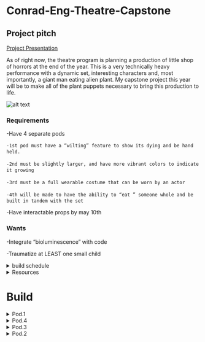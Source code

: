 # Conrad-Eng-Theatre-Capstone

## Project pitch



[Project Presentation](https://docs.google.com/presentation/d/1iXmvU82mosjtG8wZw2aXcDX5GKvR7SZYwwKy2Fu6weY/edit#slide=id.gee834ea57d_0_261)

As of right now, the theatre program is planning a production of little shop of horrors at the end of the year. This is a very technically heavy performance with a dynamic set, interesting characters and, most importantly, a giant man eating alien plant.  My capstone project this year will be to make all of the plant puppets necessary to bring this production to life.

![alt text](https://i.pinimg.com/600x315/9f/67/97/9f67975b3585d1a3a8ef9df3b01a4497.jpg)

### Requirements 

-Have 4 separate pods

    -1st pod must have a “wilting” feature to show its dying and be hand held.

    -2nd must be slightly larger, and have more vibrant colors to indicate it growing

    -3rd must be a full wearable costume that can be worn by an actor

    -4th will be made to have the ability to “eat ” someone whole and be built in tandem with the set

-Have interactable props by may 10th

### Wants


-Integrate “bioluminescence” with code

-Traumatize at LEAST one small child




<details><summary>build schedule</summary>



I will be doing my best to divide my build schedule quarterly to get all four pods done.  I will also be delegateing a lot of work to Pd.3 Tech to account for the massive workload and my lack of a partner.  I will also be building the puppets in order of priority

1.  Pod.1, because I can finish it the fastest without consulting set design or pd.3 tech

2.  Pod.4, because its the most technical design

3.  Pod.3, because I want pod.4 done first

4.  Pod.2, because it can be entirley cut out of the play

</details>

<details><summary>Resources</summary>

[kreutinger puppets](https://www.youtube.com/playlist?list=PLeYjVOvIFYr-4883if9ebeU3kZOiVAyfp)
    
[instructables, sketches](https://www.instructables.com/Building-Audrey-II-Introduction/)


</details>

# Build

<details><summary>Pod.1</summary>

Basing My design off of [Kreutinger puppets Pod.1 design](https://www.youtube.com/watch?v=Nt79_D4vAIA) 

![alt text](https://github.com/cheins48/Conrad-Eng-Theatre-Capstone/blob/main/Capture.PNG?raw=true)

### Build Updates

I have made cardboard linkages to prototype, they work great but still have a few problems.  theyre all a little more than 100mm wide when resting which i need to trim down if theyre gonna fit in a PVC pipe.  I'm also not happy with the arch, I want a more natural lean forward that Kreutinger's design has.

![alt text](https://github.com/cheins48/Conrad-Eng-Theatre-Capstone/blob/main/ezgif-4-ee58b607fb.gif?raw=true)
    
    10/11/2022
    
I have fully modeled the "pot" that holds the linkages and houses the plant. the pot is modeled after 4in PVC that mr miller generously donated.  I had to fiddle with the lengths of each of the linkages to allow it to fit inside of the pot. i cut out some of the smaleer ones out of acrylic, it was noticibly harder to actuate than the cardboard, and the top two linkages were measured wrong so ive had to go back and redesign them so they sit flat.  I also made a failed prototype for the head that im not even gonna discuss because of how little sense it made.
   
![alt text](https://github.com/cheins48/Conrad-Eng-Theatre-Capstone/blob/main/ezgif-3-25ce0f1361.gif?raw=true) 
    
the pot consists of 2 rings that rest on the interior, the bottom one will be screwed in place while the top one will be free spinning to allow for articulation and more poseability for the actor. they should both be finished priniting by the end of this period.

![alt text](https://github.com/cheins48/Conrad-Eng-Theatre-Capstone/blob/main/assembly2.PNG?raw=true) 


    10/18/2022
 this week I printed out the two rings and put them inside the 4in pipe.  right now the achor ring is held in with temporary 4:40 screws, but will be replaced with heated inserts.  the turning is smooth and im happy with the articulation with the linkages.  the biggest issue right now is actually fitting my hand into the pot and grabbing the bottom linkages, currently i have two offcut linkages just sorta dangaling in there, but i need a more ergonomic solution for an actor.  current solution seams to be a string with a loop on the end, but more experimenting is required.
 
 ![alt text](https://github.com/cheins48/Conrad-Eng-Theatre-Capstone/blob/main/ezgif-2-d8fb0f2d8a.gif?raw=true) 
 
    10/21/2022
   This week i forgot to press commit after i made my whole post,  so im writing it again 13 days later.  i made a prototype for the top jaw by heating and twisting 2 acrylic pieces, theyre held together with a rubberband.  the rubberbands tension is way to high, so im going to replace it with a spring or something else, and because the 2 jaw pieces were put on seperate sides of the linkage they are horribly misaligned.  I belived at the time of writing this that the solution to this was 3D printing the top and bottom jaw, but i instead laser cut them and superglued a piece of acrilic perpendicular to the base jaws.  all the nuts have been replaced with lock-nuts, and washers have been put between each linkage.  This has done wonders for the posablity of it.  
   
[ ![alt text](https://github.com/cheins48/Conrad-Eng-Theatre-Capstone/blob/main/ezgif.com-gif-maker.gif?raw=true)]
    
    11/3/2022
   this week I got the top jaw working.  I solved my previous issue of the bottom linkages by attaching them at the very ends of either one, creating a sort of V that I can easily grab the bottom of.  the top jaw was initially designed with the intention of having a spring or rubber band on the inside pulling it shut, however it proved to be difficult to open with the string, and the spring would often open the mouth because it was to long.  having a loose connection and just allowing the top jaw to close using the force of gravity proved to work perfectly fine.  the linkage for the top jaw kept intersecting with the nuts on the supporting linkages, preventing it from closing all the way, so I opted to use a rat tail file and just sanded out a groove for the nuts to rest rather than redesign, recut, and reglue the whole piece again.  
   
 ![alt text](https://github.com/cheins48/Conrad-Eng-Theatre-Capstone/blob/main/ezgif.com-gif-maker%20(1).gif?raw=true) 
 
</details>

    
<details><summary>Pod.4</summary>

    11/9/2022
   with the Pod.1 design having most all functional aspects taken care of, the time has come to pass my work onto pd.3 tech for them to work on detail work.  The design process for pod.4 has begun and im shifting my full focus to actuallising it.  after lots of research I have decided to base my design off of [feathurwurms](https://www.instructables.com/Building-Audrey-II-Phase-IV/) genius puppet.  I will be attaching the notes and images I found most useful from featherwurms instructable.
    
<details><summary>research images</summary>
    
![alt text](https://github.com/cheins48/Conrad-Eng-Theatre-Capstone/blob/main/F5ODJBGHD4VC5LC.jpg?raw=true) 
    
![alt text](https://raw.githubusercontent.com/cheins48/Conrad-Eng-Theatre-Capstone/main/FZM9RRUHD4VFS8H.webp)
    
![alt text](https://raw.githubusercontent.com/cheins48/Conrad-Eng-Theatre-Capstone/main/F7QW5PPHD4VLXJ2.webp)
    
![alt text](https://github.com/cheins48/Conrad-Eng-Theatre-Capstone/blob/main/WIN_20221109_11_35_19_Pro.jpg?raw=true)
    
</details>
        
the design is very human.  the frame is simply 2 pipes attached to a simple ramp at the bottom and a trapazoid with 2 eyelits at the top.  the top jaw is suspended by 2 strings attached to the eyelits on either side of the base frame to create a pivot point that the actor can easily move and manipulate.  suspending the bottom jaw is my current hangup.  making it stationary removes a lot of expression from the plant, as well as making it pottentially harder for an actor to get eaten.  but feathurwurms design apears to be using pure wizardry to hold it up.  my current solution (as seen in research image 4) is to replicate the top jaw fulcrum on the interior side of the top jaw.  my concern with this design is weight, and having potentiontial tangles with the rope.  mo rope, mo problems.  I have begun designing the ramp in CAD, but I plan on potentially using a kiddie slide instead, 1. because i can probably find one for free, and 2. because its fun. so i will not be posting my proggress on the CAD until I'm sure I will be using it.
    
    11/15/22
    
  Ive decided to start with a 1:12 miniature proof of concept to get my scale and proportions right before making the full scale model. This week I made the frame and top jaw, next i will make the bottom jaw and work out any kinks.  the top jaw is very front heavy, maybe add nuts as counterweight?
  
  
</details>

<details><summary>Pod.3</summary>

</details>

<details><summary>Pod.2</summary>

</details>
